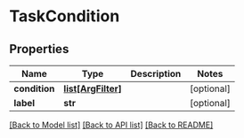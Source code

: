 # TaskCondition

## Properties
Name | Type | Description | Notes
------------ | ------------- | ------------- | -------------
**condition** | [**list[ArgFilter]**](ArgFilter.md) |  | [optional] 
**label** | **str** |  | [optional] 

[[Back to Model list]](../README.md#documentation-for-models) [[Back to API list]](../README.md#documentation-for-api-endpoints) [[Back to README]](../README.md)


